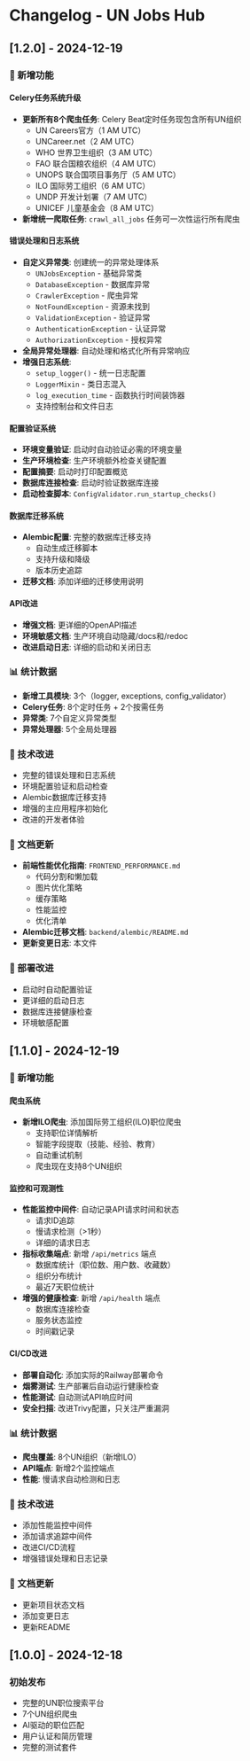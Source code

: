 # Changelog - UN Jobs Hub

## [1.2.0] - 2024-12-19

### 🎉 新增功能

#### Celery任务系统升级
- **更新所有8个爬虫任务**: Celery Beat定时任务现包含所有UN组织
  - UN Careers官方（1 AM UTC）
  - UNCareer.net（2 AM UTC）
  - WHO 世界卫生组织（3 AM UTC）
  - FAO 联合国粮农组织（4 AM UTC）
  - UNOPS 联合国项目事务厅（5 AM UTC）
  - ILO 国际劳工组织（6 AM UTC）
  - UNDP 开发计划署（7 AM UTC）
  - UNICEF 儿童基金会（8 AM UTC）
- **新增统一爬取任务**: `crawl_all_jobs` 任务可一次性运行所有爬虫

#### 错误处理和日志系统
- **自定义异常类**: 创建统一的异常处理体系
  - `UNJobsException` - 基础异常类
  - `DatabaseException` - 数据库异常
  - `CrawlerException` - 爬虫异常
  - `NotFoundException` - 资源未找到
  - `ValidationException` - 验证异常
  - `AuthenticationException` - 认证异常
  - `AuthorizationException` - 授权异常
- **全局异常处理器**: 自动处理和格式化所有异常响应
- **增强日志系统**:
  - `setup_logger()` - 统一日志配置
  - `LoggerMixin` - 类日志混入
  - `log_execution_time` - 函数执行时间装饰器
  - 支持控制台和文件日志

#### 配置验证系统
- **环境变量验证**: 启动时自动验证必需的环境变量
- **生产环境检查**: 生产环境额外检查关键配置
- **配置摘要**: 启动时打印配置概览
- **数据库连接检查**: 启动时验证数据库连接
- **启动检查脚本**: `ConfigValidator.run_startup_checks()`

#### 数据库迁移系统
- **Alembic配置**: 完整的数据库迁移支持
  - 自动生成迁移脚本
  - 支持升级和降级
  - 版本历史追踪
- **迁移文档**: 添加详细的迁移使用说明

#### API改进
- **增强文档**: 更详细的OpenAPI描述
- **环境敏感文档**: 生产环境自动隐藏/docs和/redoc
- **改进启动日志**: 详细的启动和关闭日志

### 📊 统计数据
- **新增工具模块**: 3个（logger, exceptions, config_validator）
- **Celery任务**: 8个定时任务 + 2个按需任务
- **异常类**: 7个自定义异常类型
- **异常处理器**: 5个全局处理器

### 🔧 技术改进
- 完整的错误处理和日志系统
- 环境配置验证和启动检查
- Alembic数据库迁移支持
- 增强的主应用程序初始化
- 改进的开发者体验

### 📝 文档更新
- **前端性能优化指南**: `FRONTEND_PERFORMANCE.md`
  - 代码分割和懒加载
  - 图片优化策略
  - 缓存策略
  - 性能监控
  - 优化清单
- **Alembic迁移文档**: `backend/alembic/README.md`
- **更新变更日志**: 本文件

### 🚀 部署改进
- 启动时自动配置验证
- 更详细的启动日志
- 数据库连接健康检查
- 环境敏感配置

## [1.1.0] - 2024-12-19

### 🎉 新增功能

#### 爬虫系统
- **新增ILO爬虫**: 添加国际劳工组织(ILO)职位爬虫
  - 支持职位详情解析
  - 智能字段提取（技能、经验、教育）
  - 自动重试机制
  - 爬虫现在支持8个UN组织

#### 监控和可观测性
- **性能监控中间件**: 自动记录API请求时间和状态
  - 请求ID追踪
  - 慢请求检测（>1秒）
  - 详细的请求日志
- **指标收集端点**: 新增 `/api/metrics` 端点
  - 数据库统计（职位数、用户数、收藏数）
  - 组织分布统计
  - 最近7天职位统计
- **增强的健康检查**: 新增 `/api/health` 端点
  - 数据库连接检查
  - 服务状态监控
  - 时间戳记录

#### CI/CD改进
- **部署自动化**: 添加实际的Railway部署命令
- **烟雾测试**: 生产部署后自动运行健康检查
- **性能测试**: 自动测试API响应时间
- **安全扫描**: 改进Trivy配置，只关注严重漏洞

### 📊 统计数据
- **爬虫覆盖**: 8个UN组织（新增ILO）
- **API端点**: 新增2个监控端点
- **性能**: 慢请求自动检测和日志

### 🔧 技术改进
- 添加性能监控中间件
- 添加请求追踪中间件
- 改进CI/CD流程
- 增强错误处理和日志记录

### 📝 文档更新
- 更新项目状态文档
- 添加变更日志
- 更新README

## [1.0.0] - 2024-12-18

### 初始发布
- 完整的UN职位搜索平台
- 7个UN组织爬虫
- AI驱动的职位匹配
- 用户认证和简历管理
- 完整的测试套件

